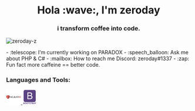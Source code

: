 <h1 align="center">Hola :wave:, I'm zeroday</h1> <h3 align="center">i transform coffee into code.</h3>  <p align="left"> <img src="https://komarev.com/ghpvc/?username=zeroday-z&label=Profile%20views&color=0e75b6&style=flat" alt="zeroday-z" /> </p>  - :telescope: I’m currently working on PARADOX  - :speech_balloon: Ask me about PHP & C#  - :mailbox: How to reach me Discord: zeroday#1337  - :zap: Fun fact more caffeine == better code.   <h3 align="left">Languages and Tools:</h3> <p align="left"> <a href="https://angular.io/" target="_blank"> <img src="https://raw.githubusercontent.com/devicons/devicon/master/icons/angularjs/angularjs-original-wordmark.svg" alt="angularjs" width="40" height="40"/> </a> <a href="https://getbootstrap.com/" target="_blank"> <img src="https://raw.githubusercontent.com/devicons/devicon/master/icons/bootstrap/bootstrap-plain-wordmark.svg" alt="bootstrap" width="40" height="40"/> </a> <a href="https://www.w3schools.com/cs/" target="_blank"> <img src="https://raw.githubusercontent.com/
